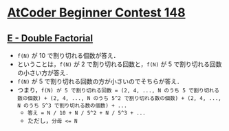 # [AtCoder Beginner Contest 148](https://atcoder.jp/contests/abc148)

## [E - Double Factorial](https://atcoder.jp/contests/abc148/tasks/abc148_e)
- `f(N)` が 10 で割り切れる個数が答え．
- ということは，`f(N)` が 2 で割り切れる回数と，`f(N)` が 5 で割り切れる回数の小さい方が答え．
- `f(N)` が 5 で割り切れる回数の方が小さいのでそちらが答え．
- つまり，`f(N) が 5 で割り切れる回数 = (2, 4, ..., N のうち 5 で割り切れる数の個数) + (2, 4, ..., N のうち 5^2 で割り切れる数の個数) + (2, 4, ..., N のうち 5^3 で割り切れる数の個数) + ...`
	- `答え = N / 10 + N / 5^2 + N / 5^3 + ...`
	- ただし，`分母 <= N`
